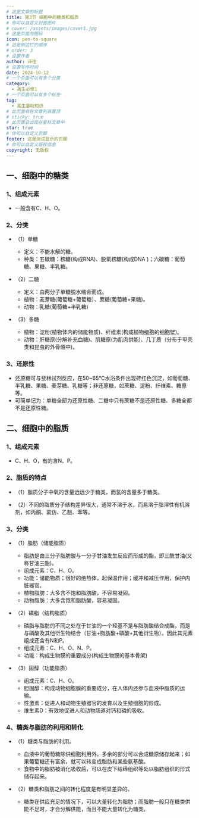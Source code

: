 ```yaml
---
# 这是文章的标题
title: 第3节 细胞中的糖类和脂质
# 你可以自定义封面图片
# cover: /assets/images/cover1.jpg
# 这是页面的图标
icon: pen-to-square
# 这是侧边栏的顺序
# order: 3
# 设置作者
author: 诗往
# 设置写作时间
date: 2024-10-12
# 一个页面可以有多个分类
category:
  - 高生必修1
# 一个页面可以有多个标签
tag:
  - 高生基础知识
# 此页面会在文章列表置顶
# sticky: true
# 此页面会出现在星标文章中
star: true
# 你可以自定义页脚
footer: 这是测试显示的页脚
# 你可以自定义版权信息
copyright: 无版权
---
```


## 一、细胞中的糖类

### 1、组成元素

* 一般含有C、H、O。

### 2、分类

* （1）单糖

  + 定义：不能水解的糖。
  + 种类：五碳糖：核糖(构成RNA)、脱氧核糖(构成DNA )；六碳糖：葡萄糖、果糖、半乳糖。
  
* （2）二糖 

  + 定义：由两分子单糖脱水缩合而成。
  + 植物：麦芽糖(葡萄糖+葡萄糖）、蔗糖(葡萄糖+果糖)。
  + 动物：乳糖(葡萄糖+半乳糖)

* （3）多糖

  + 植物：淀粉(植物体内的储能物质)、纤维素(构成植物细胞的细胞壁)。
  + 动物：肝糖原(分解补充血糖)、肌糖原(为肌肉供能)、几丁质（分布于甲壳类和昆虫的外骨骼中)。
  
### 3、还原性

* 还原糖可与斐林试剂反应，在50~65℃水浴条件出现砖红色沉淀，如葡萄糖、半乳糖、果糖、麦芽糖、乳糖等；非还原糖，如蔗糖、淀粉、纤维素、糖原等。
* 可简单记为：单糖全部为还原性糖、二糖中只有蔗糖不是还原性糖、多糖全都不是还原性糖。

## 二、细胞中的脂质

### 1、组成元素

* C、H、O，有的含N、P。

### 2、脂质的特点

* （1）脂质分子中氧的含量远远少于糖类，而氢的含量多于糖类。

* （2）不同的脂质分子结构差异很大，通常不溶于水，而易溶于脂溶性有机溶剂，如丙酮、氯仿、乙醚、苯等。

### 3、分类

* （1）脂肪（储能脂质）

  + 脂肪是由三分子脂肪酸与一分子甘油发生反应而形成的酯，即三酰甘油(又称甘油三酯)。
  + 组成元素：C、H、O。
  + 功能：储能物质；很好的绝热体，起保温作用；缓冲和减压作用，保护内脏器官。
  + 植物脂肪：大多含不饱和脂肪酸，不容易凝固。
  + 动物脂肪：大多含饱和脂肪酸，容易凝固。

* （2）磷脂（结构脂质）

  + 磷脂与脂肪的不同之处在于甘油的一个羟基不是与脂肪酸结合成酯，而是与磷酸及其他衍生物结合（甘油+脂肪酸+磷酸+其他衍生物）。因此其元素组成还含有N和P。
  + 组成元素：C、H、O、N、P。
  + 功能：构成生物膜的重要成分(构成生物膜的基本骨架)

* （3）固醇（功能脂质）

  + 组成元素：C、H、O。
  + 胆固醇：构成动物细胞膜的重要成分，在人体内还参与血液中脂质的运输。
  + 性激素：促进人和动物生殖器官的发育以及生殖细胞的形成。
  + 维生素D：有效地促进人和动物肠道对钙和磷的吸收。

### 4、糖类与脂肪的利用和转化

* （1）糖类与脂肪的利用。

  + 血液中的葡萄糖除供细胞利用外，多余的部分可以合成糖原储存起来；如果葡萄糖还有富余，就可以转变成脂肪和某些氨基酸。
  + 食物中的脂肪被消化吸收后，可以在皮下结缔组织等处以脂肪组织的形式储存起来。

* （2）糖类和脂肪之间的转化程度是有明显差异的。

  + 糖类在供应充足的情况下，可以大量转化为脂肪；而脂肪一般只在糖类供能不足时，才会分解供能，而且不能大量转化为糖类。
  

